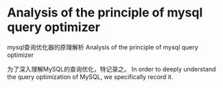 # Analysis of the principle of mysql query optimizer
mysql查询优化器的原理解析
Analysis of the principle of mysql query optimizer

为了深入理解MySQL的查询优化，特记录之。
In order to deeply understand the query optimization of MySQL, we specifically record it.
